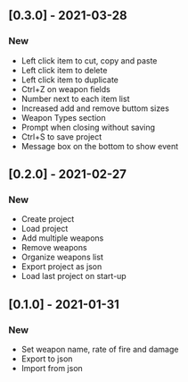 ## [0.3.0] - 2021-03-28

### New
* Left click item to cut, copy and paste
* Left click item to delete
* Left click item to duplicate
* Ctrl+Z on weapon fields
* Number next to each item list
* Increased add and remove buttom sizes
* Weapon Types section
* Prompt when closing without saving
* Ctrl+S to save project
* Message box on the bottom to show event

## [0.2.0] - 2021-02-27

### New
* Create project
* Load project
* Add multiple weapons
* Remove weapons
* Organize weapons list
* Export project as json
* Load last project on start-up

## [0.1.0] - 2021-01-31

### New
* Set weapon name, rate of fire and damage
* Export to json
* Import from json